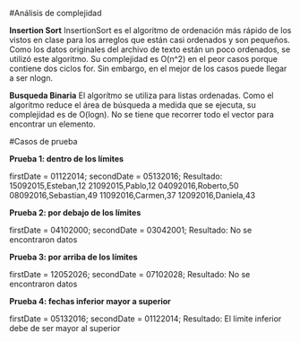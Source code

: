 #Análisis de complejidad

**Insertion Sort**
InsertionSort es el algoritmo de ordenación más rápido de los vistos en clase para los arreglos que están casi ordenados y son pequeños. Como los datos originales del archivo de texto están un poco ordenados, se utilizó este algoritmo. Su complejidad es O(n^2) en el peor casos porque contiene dos ciclos for. Sin embargo, en el mejor de los casos puede llegar a ser nlogn.

**Busqueda Binaria**
El algorítmo se utiliza para listas ordenadas. Como el algoritmo reduce el área de búsqueda a medida que se ejecuta, su complejidad es de O(logn). No se tiene que recorrer todo el vector para encontrar un elemento.

#Casos de prueba

**Prueba 1: dentro de los límites**

firstDate = 01122014;
secondDate = 05132016;
Resultado:
15092015,Esteban,12
21092015,Pablo,12
04092016,Roberto,50
08092016,Sebastian,49
11092016,Carmen,37
12092016,Daniela,43


**Prueba 2: por debajo de los límites**

firstDate = 04102000;
secondDate = 03042001;
Resultado:
No se encontraron datos


**Prueba 3: por arriba de los límites**

firstDate = 12052026;
secondDate = 07102028;
Resultado:
No se encontraron datos

**Prueba 4: fechas inferior mayor a superior**

firstDate = 05132016;
secondDate = 01122014;
Resultado:
El limite inferior debe de ser mayor al superior
